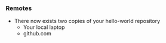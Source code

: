 
### Remotes

* There now exists two copies of your hello-world repository
    * Your local laptop
    * github.com
    
